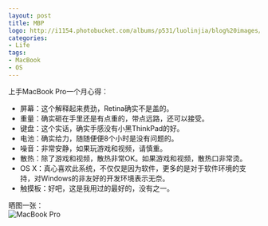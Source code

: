 ```yaml
---
layout: post
title: MBP
logo: http://i1154.photobucket.com/albums/p531/luolinjia/blog%20images/Snip20141017_1_zps913a530c.png
categories:
- Life
tags:
- MacBook
- OS
---
```


上手MacBook Pro一个月心得：  

- 屏幕：这个解释起来费劲，Retina确实不是盖的。  
- 重量：确实砸在手里还是有点重的，带点远路，还可以接受。  
- 键盘：这个实话，确实手感没有小黑ThinkPad的好。  
- 电池：确实给力，随随便便8个小时是没有问题的。  
- 噪音：非常安静，如果玩游戏和视频，请慎重。  
- 散热：除了游戏和视频，散热非常OK。如果游戏和视频，散热口非常烫。  
- OS X：真心喜欢此系统，不仅仅是因为软件，更多的是对于软件环境的支持，对Windows的非友好的开发环境表示无奈。  
- 触摸板：好吧，这是我用过的最好的，没有之一。  

晒图一张：   
![MacBook Pro](http://i1154.photobucket.com/albums/p531/luolinjia/blog%20images/1017_1_zps6c3f475c.jpg)

